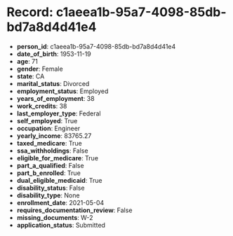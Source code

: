 # Record: c1aeea1b-95a7-4098-85db-bd7a8d4d41e4

- **person_id**: c1aeea1b-95a7-4098-85db-bd7a8d4d41e4
- **date_of_birth**: 1953-11-19
- **age**: 71
- **gender**: Female
- **state**: CA
- **marital_status**: Divorced
- **employment_status**: Employed
- **years_of_employment**: 38
- **work_credits**: 38
- **last_employer_type**: Federal
- **self_employed**: True
- **occupation**: Engineer
- **yearly_income**: 83765.27
- **taxed_medicare**: True
- **ssa_withholdings**: False
- **eligible_for_medicare**: True
- **part_a_qualified**: False
- **part_b_enrolled**: True
- **dual_eligible_medicaid**: True
- **disability_status**: False
- **disability_type**: None
- **enrollment_date**: 2021-05-04
- **requires_documentation_review**: False
- **missing_documents**: W-2
- **application_status**: Submitted